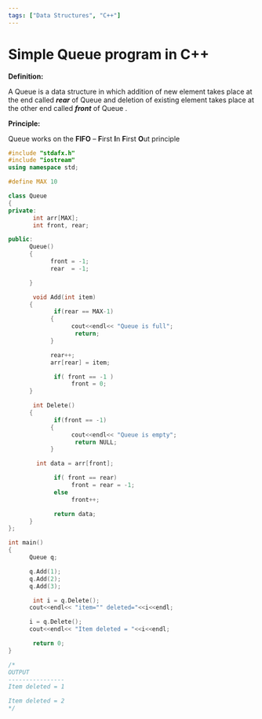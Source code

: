 ```yaml
---
tags: ["Data Structures", "C++"]
---
```


# Simple Queue program in C++

**Definition:**

A Queue is a data structure in which addition of new element takes place at the end called _**rear**_ of Queue and deletion of existing element takes place at the other end called _**front**_ of Queue .

**Principle:**

Queue works on the **FIFO** – **F**irst **I**n **F**irst **O**ut principle

```cpp
#include "stdafx.h"
#include "iostream"
using namespace std;

#define MAX 10

class Queue
{
private:
       int arr[MAX];
       int front, rear;

public:
      Queue()
      {
            front = -1;
            rear  = -1;

      }

       void Add(int item)
      {
             if(rear == MAX-1)
            {
                  cout<<endl<< "Queue is full";
                   return;
            }

            rear++;
            arr[rear] = item;

             if( front == -1 )
                  front = 0;
      }

       int Delete()
      {
             if(front == -1)
            {
                  cout<<endl<< "Queue is empty";
                   return NULL;
            }

        int data = arr[front];

             if( front == rear)
                  front = rear = -1;
             else
                  front++;

             return data;
      }
};

int main()
{
      Queue q;

      q.Add(1);
      q.Add(2);
      q.Add(3);

       int i = q.Delete();
      cout<<endl<< "item="" deleted="<<i<<endl;

      i = q.Delete();
      cout<<endl<< "Item deleted = "<<i<<endl;

       return 0;
}

/*
OUTPUT
----------------
Item deleted = 1

Item deleted = 2
*/
```
